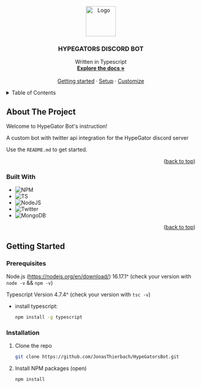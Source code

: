 <div align="center">
  <a href="https://github.com/othneildrew/Best-README-Template">
    <img src="images/logo.png" alt="Logo" width="80" height="80">
  </a>

  <h3 align="center">HYPEGATORS DISCORD BOT</h3>

  <p align="center">
    Written in Typescript
    <br />
    <a href="https://github.com/othneildrew/Best-README-Template"><strong>Explore the docs »</strong></a>
    <br />
    <br />
    <a href="https://github.com/othneildrew/Best-README-Template">Getting started</a>
    ·
    <a href="https://github.com/othneildrew/Best-README-Template/issues">Setup</a>
    ·
    <a href="https://github.com/othneildrew/Best-README-Template/issues">Customize</a>
  </p>
</div>

<details>
  <summary>Table of Contents</summary>
  <ol>
    <li>
      <a href="#about-the-project">About The Project</a>
      <ul>
        <li><a href="#built-with">Built With</a></li>
      </ul>
    </li>
    <li>
      <a href="#getting-started">Getting Started</a>
      <ul>
        <li><a href="#prerequisites">Prerequisites</a></li>
        <li><a href="#installation">Installation</a></li>
      </ul>
    </li>
    <li><a href="#usage">Setup</a></li>
    <li><a href="#roadmap">Customize</a></li>
  </ol>
</details>

## About The Project

Welcome to HypeGator Bot's instruction!

A custom bot with twitter api integration for the HypeGator discord server

Use the `README.md` to get started.
<p align="right">(<a href="#readme-top">back to top</a>)</p>

### Built With

* ![NPM][NPM]
* ![TS][TS]
* ![NodeJS][NodeJS]
* ![Twitter][Twitter]
* ![MongoDB][MongoDB]

<p align="right">(<a href="#readme-top">back to top</a>)</p>

## Getting Started

### Prerequisites

Node.js (https://nodejs.org/en/download/) 16.17.1^ (check your version with `node -v` && `npm -v`)

Typescript Version 4.7.4^ (check your version with `tsc -v`)
* install typescript:
  ```sh
  npm install -g typescript
  ```

### Installation
1. Clone the repo
   ```sh
   git clone https://github.com/JonasThierbach/HypeGatorsBot.git
   ```
2. Install NPM packages (open)
   ```sh
   npm install
   ```

[TS]: https://shields.io/badge/TypeScript-3178C6?logo=TypeScript&logoColor=FFF&style=flat-square
[NPM]: https://img.shields.io/badge/NPM-%23000000.svg?style=for-the-badge&logo=npm&logoColor=white
[NodeJS]: https://img.shields.io/badge/node.js-6DA55F?style=for-the-badge&logo=node.js&logoColor=white
[MongoDB]: https://img.shields.io/badge/MongoDB-%234ea94b.svg?style=for-the-badge&logo=mongodb&logoColor=white
[Twitter]: https://img.shields.io/badge/Twitter-%231DA1F2.svg?style=for-the-badge&logo=Twitter&logoColor=white